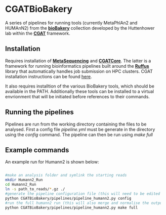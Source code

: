 # CGATBioBakery
A series of pipelines for running tools (currently MetaPhlAn2 and HUMAnN2) from the **[bioBakery](https://bitbucket.org/biobakery/biobakery/wiki/Home)** collection developed by the Huttenhower lab within the  **[CGAT](https://github.com/cgat-developers/cgat-core)** framework.

## Installation

Requires installation of **[MetaSequencing](https://github.com/microbialman/MetaSequencing)** and **[CGATCore](https://github.com/cgat-developers/cgat-core)**. The latter is a framework for running bioinformatics pipelines built around the **[Ruffus](http://www.ruffus.org.uk/)** library that automatically handles job submission on HPC clusters. CGAT installation instructions can be found [here](https://github.com/cgat-developers/cgat-core).

It also requires installtion of the various BioBakery tools, which should be available in the PATH. Additionally these tools can be installed to a virtual envrionment that will be initiated before references to their commands.

## Running the pipelines

Pipelines are run from the working directory containing the files to be analysed.
First a config file *pipeline.yml* must be generate in the directory using the *config* command.
The pipeline can then be run using *make full*

## Example commands

An example run for Humann2 is shown below:

```sh

#make an analysis folder and symlink the starting reads
mkdir Humann2_Run
cd Humann2_Run
ln -s path_to_reads/*.gz ./
#generate the pipeline configuration file (this will need to be edited to set parameters) 
python CGATBioBakery/pipelines/pipeline_humann2.py config
#run the full humann2 run (this will also merge and normalise the output tables)
python CGATBioBakery/pipelines/pipeline_humann2.py make full

```



